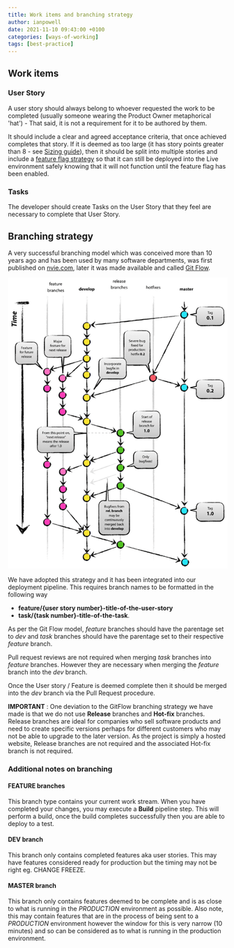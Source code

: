 ```yaml
---
title: Work items and branching strategy
author: ianpowell
date: 2021-11-10 09:43:00 +0100
categories: [ways-of-working]
tags: [best-practice]
---
```


## Work items

### User Story

A user story should always belong to whoever requested the work to be completed (usually someone wearing the Product Owner metaphorical 'hat') - That said, it is not a requirement for it to be authored by them.

It should include a clear and agreed acceptance criteria, that once achieved completes that story.  If it is deemed as too large (it has story points greater than 8 - see [Sizing guide](/_posts/2021-02-22-sizing-guide.md)), then it should be split into multiple stories and include a [feature flag strategy](/_posts/2021-02-21-feature-flags.md) so that it can still be deployed into the Live environment safely knowing that it will not function until the feature flag has been enabled.

### Tasks

The developer should create Tasks on the User Story that they feel are necessary to complete that User Story.

## Branching strategy

A very successful branching model which was conceived more than 10 years ago and has been used by many software departments, was first published on [nvie.com](https://nvie.com/posts/a-successful-git-branching-model/), later it was made available and called [Git Flow](https://www.atlassian.com/git/tutorials/comparing-workflows/gitflow-workflow).

![Git branching model](../assets/img/git-model@2x.png)

We have adopted this strategy and it has been integrated into our deployment pipeline.  This requires branch names to be formatted in the following way

- **feature/{user story number}-title-of-the-user-story**
- **task/{task number}-title-of-the-task**.

As per the Git Flow model, *feature* branches should have the parentage set to *dev* and *task* branches should have the parentage set to their respective *feature* branch.

Pull request reviews are not required when merging *task* branches into *feature* branches.  However they are necessary when merging the *feature* branch into the *dev* branch.

Once the User story / Feature is deemed complete then it should be merged into the *dev* branch via the Pull Request procedure.

**IMPORTANT** : One deviation to the GitFlow branching strategy we have made is that we do not use **Release** branches and **Hot-fix** branches. Release branches are ideal for companies who sell software products and need to create specific versions perhaps for different customers who may not be able to upgrade to the later version.  As the project is simply a hosted website, Release branches are not required and the associated Hot-fix branch is not required.

### Additional notes on branching

#### FEATURE branches

This branch type contains your current work stream.  When you have completed your changes, you may execute a **Build** pipeline step.  This will perform a build, once the build completes successfully then you are able to deploy to a test.

#### DEV branch

This branch only contains completed features aka user stories.  This may have features considered ready for production but the timing may not be right eg. CHANGE FREEZE.

#### MASTER branch

This branch only contains features deemed to be complete and is as close to what is running in the *PRODUCTION* environment as possible.  Also note, this may contain features that are in the process of being sent to a *PRODUCTION* environment however the window for this is very narrow (10 minutes) and so can be considered as to what is running in the production environment.
